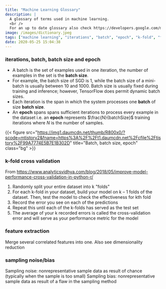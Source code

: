 ```yaml
---
title: "Machine Learning Glossary"
description: |
  A glossary of terms used in machine learning.
  <br />
  For an up to date glossary also check https://developers.google.com/machine-learning/glossary
image: /images/dictionary.jpeg
tags: ["machine learning", "iterations", "batch", "epoch", "k-fold", "feature extraction", "sampling"]
date: 2020-05-25 15:04:38
---
```


### iterations, batch, batch size and epoch

- A batch is the set of examples used in one iteration, the number of examples in the set is the **batch size**.
- For example, the batch size of SGD is 1, while the batch size of a mini-batch is usually between 10 and 1000.
Batch size is usually fixed during training and inference; however, TensorFlow does permit dynamic batch sizes.
- Each iteration is the span in which the system processes one **batch** of size **batch size**.
- An **epoch** spans spans sufficient iterations to process every example in the dataset i.e. an **epoch** represents $\frac{N}{batchSize}$ training iterations
where $N$ is the number of samples.

{{< figure src="https://img1.daumcdn.net/thumb/R800x0/?scode=mtistory2&fname=https%3A%2F%2Ft1.daumcdn.net%2Fcfile%2Ftistory%2F99A7774E5B7E1B302D"
  title="Batch, batch size, epoch" class="bg" >}}
<style> .bg { filter: invert(1); } </style>

### k-fold cross validation

From https://www.analyticsvidhya.com/blog/2018/05/improve-model-performance-cross-validation-in-python-r/

1. Randomly split your entire dataset into k "folds"
2. For each k-fold in your dataset, build your model on k – 1 folds of the dataset. Then, test the model to check the effectiveness for kth fold
3. Record the error you see on each of the predictions
4. Repeat this until each of the k-folds has served as the test set
5. The average of your k recorded errors is called the cross-validation error and will serve as your performance metric for the model

### feature extraction

Merge several correlated features into one. Also see dimensionality reduction

### sampling noise/bias

Sampling noise: nonrepresentative sample data as result of chance (typically when the sample is too small)
Sampling bias: nonrepresentative sample data as result of a flaw in the sampling method
